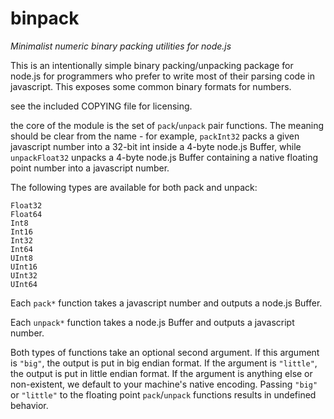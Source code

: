 # binpack

_Minimalist numeric binary packing utilities for node.js_

This is an intentionally simple binary packing/unpacking package for node.js for programmers who prefer to write most of their parsing code in javascript.  This exposes some common binary formats for numbers.

see the included COPYING file for licensing.

the core of the module is the set of `pack`/`unpack` pair functions.  The meaning should be clear from the name - for example, `packInt32` packs a given javascript number into a 32-bit int inside a 4-byte node.js Buffer, while `unpackFloat32` unpacks a 4-byte node.js Buffer containing a native floating point number into a javascript number.

The following types are available for both pack and unpack:

    Float32 
    Float64 
    Int8
    Int16 
    Int32
    Int64
    UInt8 
    UInt16
    UInt32
    UInt64
    
Each `pack*` function takes a javascript number and outputs a node.js Buffer.

Each `unpack*` function takes a node.js Buffer and outputs a javascript number.

Both types of functions take an optional second argument.  If this argument is `"big"`, the output is put in big endian format.  If the argument is `"little"`, the output is put in little endian format.  If the argument is anything else or non-existent, we default to your machine's native encoding.  Passing `"big"` or `"little"` to the floating point `pack`/`unpack` functions results in undefined behavior.
